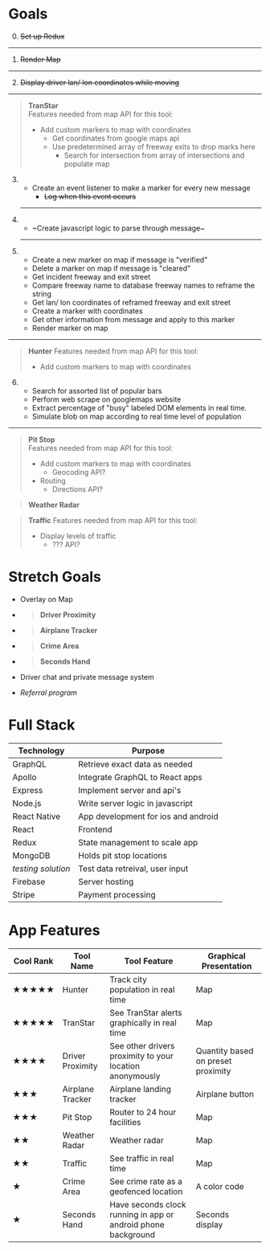 # Goals

0. ~~Set up Redux~~

---

1. ~~Render Map~~

---

2. ~~Display driver lan/ lon coordinates while moving~~

---

> **TranStar**  
> Features needed from map API for this tool:
>
> - Add custom markers to map with coordinates
>   - Get coordinates from google maps api
>   - Use predetermined array of freeway exits to drop marks here
>     - Search for intersection from array of intersections and populate map

3.  - Create an event listener to make a marker for every new message
      - ~~Log when this event occurs~~

    ***

4.  - ~Create javascript logic to parse through message~

    ***

5.  - Create a new marker on map if message is "verified"
    - Delete a marker on map if message is "cleared"
    - Get incident freeway and exit street
    - Compare freeway name to database freeway names to reframe the string
    - Get lan/ lon coordinates of reframed freeway and exit street
    - Create a marker with coordinates
    - Get other information from message and apply to this marker
    - Render marker on map

---

> **Hunter**
> Features needed from map API for this tool:
>
> - Add custom markers to map with coordinates

6.  - Search for assorted list of popular bars
    - Perform web scrape on googlemaps website
    - Extract percentage of "busy" labeled DOM elements in real time.
    - Simulate blob on map according to real time level of population

---

> **Pit Stop**  
> Features needed from map API for this tool:
>
> - Add custom markers to map with coordinates
>   - Geocoding API?
> - Routing
>   - Directions API?

> **Weather Radar**

> **Traffic**
> Features needed from map API for this tool:
>
> - Display levels of traffic
>   - ??? API?

# Stretch Goals

- Overlay on Map

- > **Driver Proximity**

- > **Airplane Tracker**

- > **Crime Area**

- > **Seconds Hand**

- Driver chat and private message system

- _Referral program_

# Full Stack

| Technology         | Purpose                             |
| ------------------ | ----------------------------------- |
| GraphQL            | Retrieve exact data as needed       |
| Apollo             | Integrate GraphQL to React apps     |
| Express            | Implement server and api's          |
| Node.js            | Write server logic in javascript    |
| React Native       | App development for ios and android |
| React              | Frontend                            |
| Redux              | State management to scale app       |
| MongoDB            | Holds pit stop locations            |
| _testing solution_ | Test data retreival, user input     |
| Firebase           | Server hosting                      |
| Stripe             | Payment processing                  |

# App Features

| Cool Rank | Tool Name        | Tool Feature                                                  | Graphical Presentation             |
| --------- | ---------------- | ------------------------------------------------------------- | ---------------------------------- |
| ★★★★★     | Hunter           | Track city population in real time                            | Map                                |
| ★★★★★     | TranStar         | See TranStar alerts graphically in real time                  | Map                                |
| ★★★★      | Driver Proximity | See other drivers proximity to your location anonymously      | Quantity based on preset proximity |
| ★★★       | Airplane Tracker | Airplane landing tracker                                      | Airplane button                    |
| ★★★       | Pit Stop         | Router to 24 hour facilities                                  | Map                                |
| ★★        | Weather Radar    | Weather radar                                                 | Map                                |
| ★★        | Traffic          | See traffic in real time                                      | Map                                |
| ★         | Crime Area       | See crime rate as a geofenced location                        | A color code                       |
| ★         | Seconds Hand     | Have seconds clock running in app or android phone background | Seconds display                    |

